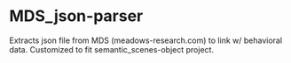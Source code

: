 # MDS_json-parser
Extracts json file from MDS (meadows-research.com) to link w/ behavioral data. Customized to fit semantic_scenes-object project. 

